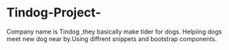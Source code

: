 # Tindog-Project-
Company name is Tindog ,they basically make tider for dogs. Helpiing dogs meet new dog near by.Using diffrent snippets and bootstrap components.
